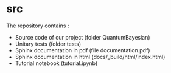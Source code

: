 # src
The repository contains :
- Source code of our project (folder QuantumBayesian)
- Unitary tests (folder tests)
- Sphinx documentation in pdf (file documentation.pdf)
- Sphinx documentation in html (docs/_build/html/index.html)
- Tutorial notebook (tutorial.ipynb)
